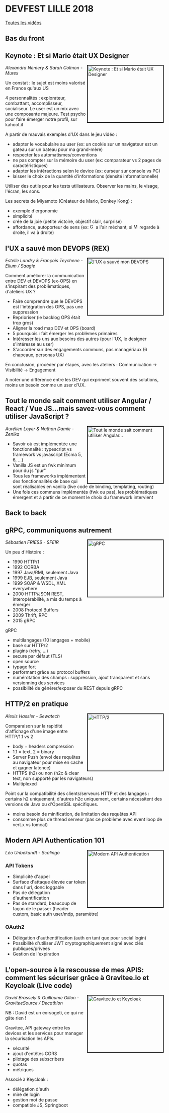 # DEVFEST LILLE 2018

[Toutes les vidéos](https://www.youtube.com/playlist?list=PLuZ_sYdawLiUAmzsywNDAh_TPuBVylwjt)

## **Bas du front**

## Keynote : Et si Mario était UX Designer

<a href="http://www.youtube.com/watch?feature=player_embedded&v=vaXPyWfangg
" target="_blank"><img src="http://img.youtube.com/vi/vaXPyWfangg/0.jpg" 
alt="Keynote : Et si Mario était UX Designer" width="240" height="180" border="2" align="right"/></a>

*Alexandra Nemery & Sarah Colmon - Murex*

Un constat : le sujet est moins valorisé en France qu'aux US

4 personnalités : explorateur, combattant, accomplisseur, socialiseur. Le user est un mix avec une composante majeure.
Test psycho pour faire émerger notre profil, sur kahoot.it

A partir de mauvais exemples d'UX dans le jeu vidéo :
- adapter le vocabulaire au user (ex: un cookie sur un navigateur est un gateau sur un bateau pour ma grand-mère)
- respecter les automatismes/conventions
- ne pas compter sur la mémoire du user (ex: comparateur vs 2 pages de caractéristiques)
- adapter les intéractions selon le device (ex: curseur sur console vs PC)
- laisser le choix de la quantité d'informations (densité informationnelle)

Utiliser des outils pour les tests utilisateurs.
Observer les mains, le visage, l'écran, les sons.

Les secrets de Miyamoto (Créateur de Mario, Donkey Kong) : 
- exemple d'ergonomie
- simplicité
- crée de la joie (petite victoire, objectif clair, surprise)
- affordance, autoporteur de sens (ex: <img src="https://upload.wikimedia.org/wikipedia/en/2/21/Goomba2.gif" width="15" alt="Goomba"> a l'air méchant, si <img src="https://i.pinimg.com/originals/78/09/ed/7809ed657b14bdf0f30ca4ab59877bfe.png" width="15" alt="Mario"> regarde à droite, il va à droite)

## l'UX a sauvé mon DEVOPS (REX)

<a href="http://www.youtube.com/watch?feature=player_embedded&v=ovbw8U6NZxI
" target="_blank"><img src="http://img.youtube.com/vi/ovbw8U6NZxI/0.jpg" 
alt="l'UX a sauvé mon DEVOPS" width="240" height="180" border="2" align="right"/></a>

*Estelle Landry & François Teychene - Elium / Saagie*

Comment améliorer la communication entre DEV et DEVOPS (ex-OPS) en s'inspirant des problèmatiques, d'ateliers UX ?
- Faire comprendre que le DEVOPS est l'intégration des OPS, pas une suppression
- Reprioriser (le backlog OPS était trop gros)
- Aligner la road map DEV et OPS (board)
- 5 pourquois : fait émerger les problèmes primaires
- Intéresser les uns aux besoins des autres (pour l'UX, le designer s'intéresse au user)
- S'accorder sur des engagements communs, pas managériaux (6 chapeaux, personas UX)

En conclusion, procéder par étapes, avec les ateliers :
Communication -> Visibilité -> Engagement

A noter une différence entre les DEV qui expriment souvent des solutions, moins un besoin comme un user d'UX.

## Tout le monde sait comment utiliser Angular / React / Vue JS…mais savez-vous comment utiliser JavaScript ?

<a href="http://www.youtube.com/watch?feature=player_embedded&v=PE0GPOtwYkI
" target="_blank"><img src="http://img.youtube.com/vi/PE0GPOtwYkI/0.jpg" 
alt="Tout le monde sait comment utiliser Angular..." width="240" height="180" border="2" align="right"/></a>

*Aurélien Loyer & Nathan Damie - Zenika*

- Savoir où est implémentée une fonctionnalité : typescript vs framework vs javascript (Ecma 5, 6, ...)
- Vanilla JS est un fwk minimum pour du js "pur"
- Tous les frameworks implémentent des fonctionnalités de base qui sont réalisables en vanilla (live code de binding, templating, routing)
- Une fois ces communs implémentés (fwk ou pas), les problématiques émergent et à partir de ce moment le choix du framework intervient

## **Back to back**

## gRPC, communiquons autrement

<a href="http://www.youtube.com/watch?feature=player_embedded&v=6BcfghWezuU
" target="_blank"><img src="http://img.youtube.com/vi/6BcfghWezuU/0.jpg" 
alt="gRPC" width="240" height="180" border="2" align="right"/></a>

*Sébastien FRIESS - SFEIR*

Un peu d'Histoire :
- 1990 HTTP/1
- 1992 CORBA
- 1997 Java/RMI, seulement Java
- 1999 EJB, seulement Java
- 1999 SOAP & WSDL, XML everywhere 
- 2000 HTTP/JSON REST, interopérabilité, a mis du temps à émerger
- 2008 Protocol Buffers
- 2009 Thrift, RPC
- 2015 gRPC

gRPC
- multilangages (10 langages + mobile)
- basé sur HTTP/2
- plugins (retry, ...)
- secure par défaut (TLS)
- open source
- typage fort
- performant grâce au protocol buffers
- numérotation des champs : suppression, ajout transparent et sans versionning des services
- possibilité de générer/exposer du REST depuis gRPC

## HTTP/2 en pratique

<a href="http://www.youtube.com/watch?feature=player_embedded&v=OQiFCOYvwL0
" target="_blank"><img src="http://img.youtube.com/vi/OQiFCOYvwL0/0.jpg" 
alt="HTTP/2" width="240" height="180" border="2" align="right"/></a>

*Alexis Hassler - Sewatech*

Comparaison sur la rapidité d'affichage d'une image entre HTTP/1.1 vs 2

- body + headers compression
- 1.1 = text, 2 = binary
- Server Push (envoi des requêtes au navigateur pour mise en cache et gagner latence)
- HTTPS (h2) ou non (h2c & clear text, non supporté par les navigateurs)
- Multiplexed

Point sur la compatibilité des clients/serveurs HTTP et des langages : certains h2 uniquement, d'autres h2c uniquement, certains nécessitent des versions de Java ou d'OpenSSL spécifiques.

- moins besoin de minification, de limitation des requêtes API
- consomme plus de thread serveur (pas ce problème avec event loop de vert.x vs tomcat)

## Modern API Authentication 101

<a href="http://www.youtube.com/watch?feature=player_embedded&v=259CYnDVHL0
" target="_blank"><img src="http://img.youtube.com/vi/259CYnDVHL0/0.jpg" 
alt="Modern API Authentication" width="240" height="180" border="2" align="right"/></a>

*Léo Unbekandt - Scalingo*

### API Tokens

- Simplicité d'appel
- Surface d'attaque élevée car token dans l'url, donc loggable
- Pas de délégation d'authentification
- Pas de standard, beaucoup de façon de le passer (header custom, basic auth user/mdp, paramètre) 

### OAuth2

- Délégation d'authentification (auth en tant que pour social login)
- Possibilité d'utiliser JWT cryptographiquement signé avec clés publiques/privées
- Gestion de l'expiration 

## L'open-source à la rescousse de mes APIS: comment les sécuriser grâce à Gravitee.io et Keycloak (Live code)

<a href="http://www.youtube.com/watch?feature=player_embedded&v=Lkr3Hok-rfk
" target="_blank"><img src="http://img.youtube.com/vi/Lkr3Hok-rfk/0.jpg" 
alt="Gravitee.io et Keycloak" width="240" height="180" border="2" align="right"/></a>

*David Brassely & Guillaume Gillon - GraviteeSource / Decathlon*

NB : David est un ex-sogeti, ce qui ne gâte rien !

Gravitee, API gateway entre les devices et les services pour manager la sécurisation les APIs.
- sécurité
- ajout d'entêtes CORS
- pilotage des subscribers
- quotas 
- métriques

Associé à Keycloak :
- délégation d'auth
- mire de login
- gestion mot de passe
- compatible JS, Springboot

